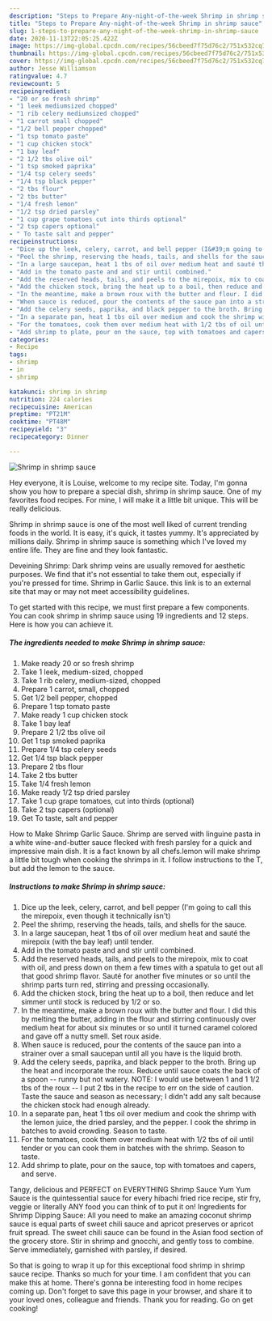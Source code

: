 ```yaml
---
description: "Steps to Prepare Any-night-of-the-week Shrimp in shrimp sauce"
title: "Steps to Prepare Any-night-of-the-week Shrimp in shrimp sauce"
slug: 1-steps-to-prepare-any-night-of-the-week-shrimp-in-shrimp-sauce
date: 2020-11-13T22:05:25.422Z
image: https://img-global.cpcdn.com/recipes/56cbeed7f75d76c2/751x532cq70/shrimp-in-shrimp-sauce-recipe-main-photo.jpg
thumbnail: https://img-global.cpcdn.com/recipes/56cbeed7f75d76c2/751x532cq70/shrimp-in-shrimp-sauce-recipe-main-photo.jpg
cover: https://img-global.cpcdn.com/recipes/56cbeed7f75d76c2/751x532cq70/shrimp-in-shrimp-sauce-recipe-main-photo.jpg
author: Jesse Williamson
ratingvalue: 4.7
reviewcount: 5
recipeingredient:
- "20 or so fresh shrimp"
- "1 leek mediumsized chopped"
- "1 rib celery mediumsized chopped"
- "1 carrot small chopped"
- "1/2 bell pepper chopped"
- "1 tsp tomato paste"
- "1 cup chicken stock"
- "1 bay leaf"
- "2 1/2 tbs olive oil"
- "1 tsp smoked paprika"
- "1/4 tsp celery seeds"
- "1/4 tsp black pepper"
- "2 tbs flour"
- "2 tbs butter"
- "1/4 fresh lemon"
- "1/2 tsp dried parsley"
- "1 cup grape tomatoes cut into thirds optional"
- "2 tsp capers optional"
- " To taste salt and pepper"
recipeinstructions:
- "Dice up the leek, celery, carrot, and bell pepper (I&#39;m going to call this the mirepoix, even though it technically isn&#39;t)"
- "Peel the shrimp, reserving the heads, tails, and shells for the sauce."
- "In a large saucepan, heat 1 tbs of oil over medium heat and sauté the mirepoix (with the bay leaf) until tender."
- "Add in the tomato paste and and stir until combined."
- "Add the reserved heads, tails, and peels to the mirepoix, mix to coat with oil, and press down on them a few times with a spatula to get out all that good shrimp flavor. Sauté for another five minutes or so until the shrimp parts turn red, stirring and pressing occasionally."
- "Add the chicken stock, bring the heat up to a boil, then reduce and let simmer until stock is reduced by 1/2 or so."
- "In the meantime, make a brown roux with the butter and flour. I did this by melting the butter, adding in the flour and stirring continuously over medium heat for about six minutes or so until it turned caramel colored and gave off a nutty smell. Set roux aside."
- "When sauce is reduced, pour the contents of the sauce pan into a strainer over a small saucepan until all you have is the liquid broth."
- "Add the celery seeds, paprika, and black pepper to the broth. Bring up the heat and incorporate the roux. Reduce until sauce coats the back of a spoon -- runny but not watery. NOTE: I would use between 1 and 1 1/2 tbs of the roux -- I put 2 tbs in the recipe to err on the side of caution. Taste the sauce and season as necessary; I didn&#39;t add any salt because the chicken stock had enough already."
- "In a separate pan, heat 1 tbs oil over medium and cook the shrimp with the lemon juice, the dried parsley, and the pepper. I cook the shrimp in batches to avoid crowding. Season to taste."
- "For the tomatoes, cook them over medium heat with 1/2 tbs of oil until tender or you can cook them in batches with the shrimp. Season to taste."
- "Add shrimp to plate, pour on the sauce, top with tomatoes and capers, and serve."
categories:
- Recipe
tags:
- shrimp
- in
- shrimp

katakunci: shrimp in shrimp 
nutrition: 224 calories
recipecuisine: American
preptime: "PT21M"
cooktime: "PT48M"
recipeyield: "3"
recipecategory: Dinner

---
```



![Shrimp in shrimp sauce](https://img-global.cpcdn.com/recipes/56cbeed7f75d76c2/751x532cq70/shrimp-in-shrimp-sauce-recipe-main-photo.jpg)

Hey everyone, it is Louise, welcome to my recipe site. Today, I'm gonna show you how to prepare a special dish, shrimp in shrimp sauce. One of my favorites food recipes. For mine, I will make it a little bit unique. This will be really delicious.

Shrimp in shrimp sauce is one of the most well liked of current trending foods in the world. It is easy, it's quick, it tastes yummy. It's appreciated by millions daily. Shrimp in shrimp sauce is something which I've loved my entire life. They are fine and they look fantastic.

Deveining Shrimp: Dark shrimp veins are usually removed for aesthetic purposes. We find that it&#39;s not essential to take them out, especially if you&#39;re pressed for time. Shrimp in Garlic Sauce. this link is to an external site that may or may not meet accessibility guidelines.


To get started with this recipe, we must first prepare a few components. You can cook shrimp in shrimp sauce using 19 ingredients and 12 steps. Here is how you can achieve it.

<!--inarticleads1-->

##### The ingredients needed to make Shrimp in shrimp sauce:

1. Make ready 20 or so fresh shrimp
1. Take 1 leek, medium-sized, chopped
1. Take 1 rib celery, medium-sized, chopped
1. Prepare 1 carrot, small, chopped
1. Get 1/2 bell pepper, chopped
1. Prepare 1 tsp tomato paste
1. Make ready 1 cup chicken stock
1. Take 1 bay leaf
1. Prepare 2 1/2 tbs olive oil
1. Get 1 tsp smoked paprika
1. Prepare 1/4 tsp celery seeds
1. Get 1/4 tsp black pepper
1. Prepare 2 tbs flour
1. Take 2 tbs butter
1. Take 1/4 fresh lemon
1. Make ready 1/2 tsp dried parsley
1. Take 1 cup grape tomatoes, cut into thirds (optional)
1. Take 2 tsp capers (optional)
1. Get  To taste, salt and pepper


How to Make Shrimp Garlic Sauce. Shrimp are served with linguine pasta in a white wine-and-butter sauce flecked with fresh parsley for a quick and impressive main dish. It is a fact known by all chefs.lemon will make shrimp a little bit tough when cooking the shrimps in it. I follow instructions to the T, but add the lemon to the sauce. 

<!--inarticleads2-->

##### Instructions to make Shrimp in shrimp sauce:

1. Dice up the leek, celery, carrot, and bell pepper (I&#39;m going to call this the mirepoix, even though it technically isn&#39;t)
1. Peel the shrimp, reserving the heads, tails, and shells for the sauce.
1. In a large saucepan, heat 1 tbs of oil over medium heat and sauté the mirepoix (with the bay leaf) until tender.
1. Add in the tomato paste and and stir until combined.
1. Add the reserved heads, tails, and peels to the mirepoix, mix to coat with oil, and press down on them a few times with a spatula to get out all that good shrimp flavor. Sauté for another five minutes or so until the shrimp parts turn red, stirring and pressing occasionally.
1. Add the chicken stock, bring the heat up to a boil, then reduce and let simmer until stock is reduced by 1/2 or so.
1. In the meantime, make a brown roux with the butter and flour. I did this by melting the butter, adding in the flour and stirring continuously over medium heat for about six minutes or so until it turned caramel colored and gave off a nutty smell. Set roux aside.
1. When sauce is reduced, pour the contents of the sauce pan into a strainer over a small saucepan until all you have is the liquid broth.
1. Add the celery seeds, paprika, and black pepper to the broth. Bring up the heat and incorporate the roux. Reduce until sauce coats the back of a spoon -- runny but not watery. NOTE: I would use between 1 and 1 1/2 tbs of the roux -- I put 2 tbs in the recipe to err on the side of caution. Taste the sauce and season as necessary; I didn&#39;t add any salt because the chicken stock had enough already.
1. In a separate pan, heat 1 tbs oil over medium and cook the shrimp with the lemon juice, the dried parsley, and the pepper. I cook the shrimp in batches to avoid crowding. Season to taste.
1. For the tomatoes, cook them over medium heat with 1/2 tbs of oil until tender or you can cook them in batches with the shrimp. Season to taste.
1. Add shrimp to plate, pour on the sauce, top with tomatoes and capers, and serve.


Tangy, delicious and PERFECT on EVERYTHING Shrimp Sauce Yum Yum Sauce is the quintessential sauce for every hibachi fried rice recipe, stir fry, veggie or literally ANY food you can think of to put it on! Ingredients for Shrimp Dipping Sauce: All you need to make an amazing coconut shrimp sauce is equal parts of sweet chili sauce and apricot preserves or apricot fruit spread. The sweet chili sauce can be found in the Asian food section of the grocery store. Stir in shrimp and gnocchi, and gently toss to combine. Serve immediately, garnished with parsley, if desired. 

So that is going to wrap it up for this exceptional food shrimp in shrimp sauce recipe. Thanks so much for your time. I am confident that you can make this at home. There's gonna be interesting food in home recipes coming up. Don't forget to save this page in your browser, and share it to your loved ones, colleague and friends. Thank you for reading. Go on get cooking!
